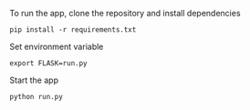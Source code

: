To run the app, clone the repository and install dependencies

```
pip install -r requirements.txt
```
Set environment variable

```
export FLASK=run.py
```

Start the app
```
python run.py
```

